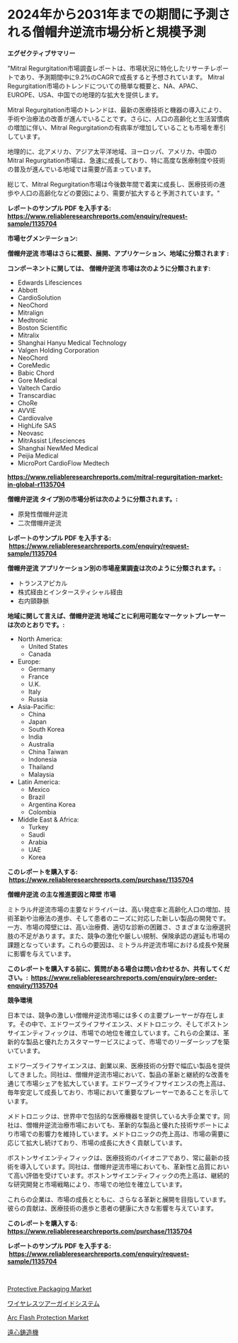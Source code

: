 <p><h1>2024年から2031年までの期間に予測される僧帽弁逆流市場分析と規模予測</h1></p><p><strong>エグゼクティブサマリー</strong></p>
<p><p>"Mitral Regurgitation市場調査レポートは、市場状況に特化したリサーチレポートであり、予測期間中に9.2%のCAGRで成長すると予想されています。 Mitral Regurgitation市場のトレンドについての簡単な概要と、NA、APAC、EUROPE、USA、中国での地理的な拡大を提供します。</p><p>Mitral Regurgitation市場のトレンドは、最新の医療技術と機器の導入により、手術や治療法の改善が進んでいることです。さらに、人口の高齢化と生活習慣病の増加に伴い、Mitral Regurgitationの有病率が増加していることも市場を牽引しています。</p><p>地理的に、北アメリカ、アジア太平洋地域、ヨーロッパ、アメリカ、中国のMitral Regurgitation市場は、急速に成長しており、特に高度な医療制度や技術の普及が進んでいる地域では需要が高まっています。</p><p>総じて、Mitral Regurgitation市場は今後数年間で着実に成長し、医療技術の進歩や人口の高齢化などの要因により、需要が拡大すると予測されています。"</p></p>
<p><strong>レポートのサンプル PDF を入手する: <a href="https://www.reliableresearchreports.com/enquiry/request-sample/1135704">https://www.reliableresearchreports.com/enquiry/request-sample/1135704</a></strong></p>
<p><strong>市場セグメンテーション:</strong></p>
<p><strong> 僧帽弁逆流 市場はさらに概要、展開、アプリケーション、地域に分類されます :</strong></p>
<p><strong>コンポーネントに関しては、 僧帽弁逆流 市場は次のように分類されます: &nbsp;</strong></p>
<p><ul><li>Edwards Lifesciences</li><li>Abbott</li><li>CardioSolution</li><li>NeoChord</li><li>Mitralign</li><li>Medtronic</li><li>Boston Scientific</li><li>Mitralix</li><li>Shanghai Hanyu Medical Technology</li><li>Valgen Holding Corporation</li><li>NeoChord</li><li>CoreMedic</li><li>Babic Chord</li><li>Gore Medical</li><li>Valtech Cardio</li><li>Transcardiac</li><li>ChoRe</li><li>AVVIE</li><li>Cardiovalve</li><li>HighLife SAS</li><li>Neovasc</li><li>MitrAssist Lifesciences</li><li>Shanghai NewMed Medical</li><li>Peijia Medical</li><li>MicroPort CardioFlow Medtech</li></ul></p>
<p><strong><a href="https://www.reliableresearchreports.com/mitral-regurgitation-market-in-global-r1135704">https://www.reliableresearchreports.com/mitral-regurgitation-market-in-global-r1135704</a></strong></p>
<p><strong> 僧帽弁逆流 タイプ別の市場分析は次のように分類されます。:</strong></p>
<p><ul><li>原発性僧帽弁逆流</li><li>二次僧帽弁逆流</li></ul></p>
<p><strong>レポートのサンプル PDF を入手する: &nbsp;<a href="https://www.reliableresearchreports.com/enquiry/request-sample/1135704">https://www.reliableresearchreports.com/enquiry/request-sample/1135704</a></strong></p>
<p><strong> 僧帽弁逆流 アプリケーション別の市場産業調査は次のように分類されます。:</strong></p>
<p><ul><li>トランスアピカル</li><li>株式経由とインタースティシャル経由</li><li>右内頸静脈</li></ul></p>
<p><strong>地域に関して言えば、僧帽弁逆流 地域ごとに利用可能なマーケットプレーヤーは次のとおりです。:</strong></p>
<p><ul>
    <li>
        North America:
        <ul>
            <li>United States</li>
            <li>Canada</li>
        </ul>
    </li>
    <li>
        Europe:
        <ul>
            <li>Germany</li>
            <li>France</li>
            <li>U.K.</li>
            <li>Italy</li>
            <li>Russia</li>
        </ul>
    </li>
    <li>
        Asia-Pacific:
        <ul>
            <li>China</li>
            <li>Japan</li>
            <li>South Korea</li>
            <li>India</li>
            <li>Australia</li>
            <li>China Taiwan</li>
            <li>Indonesia</li>
            <li>Thailand</li>
            <li>Malaysia</li>
        </ul>
    </li>
    <li>
        Latin America:
        <ul>
            <li>Mexico</li>
            <li>Brazil</li>
            <li>Argentina Korea</li>
            <li>Colombia</li>
        </ul>
    </li>
    <li>
        Middle East & Africa:
        <ul>
            <li>Turkey</li>
            <li>Saudi</li>
            <li>Arabia</li>
            <li>UAE</li>
            <li>Korea</li>
        </ul>
    </li>
    </ul></p>
<p><strong>このレポートを購入する: &nbsp;<a href="https://www.reliableresearchreports.com/purchase/1135704">https://www.reliableresearchreports.com/purchase/1135704</a></strong></p>
<p><strong>僧帽弁逆流 の主な推進要因と障壁 市場</strong></p>
<p><p>ミトラル弁逆流市場の主要なドライバーは、高い発症率と高齢化人口の増加、技術革新や治療法の進歩、そして患者のニーズに対応した新しい製品の開発です。一方、市場の障壁には、高い治療費、適切な診断の困難さ、さまざまな治療選択肢の不足があります。また、競争の激化や厳しい規制、保険承認の遅延も市場の課題となっています。これらの要因は、ミトラル弁逆流市場における成長や発展に影響を与えています。</p></p>
<p><strong>このレポートを購入する前に、質問がある場合は問い合わせるか、共有してください。:&nbsp; <a href="https://www.reliableresearchreports.com/enquiry/pre-order-enquiry/1135704">https://www.reliableresearchreports.com/enquiry/pre-order-enquiry/1135704</a></strong></p>
<p><strong>競争環境</strong></p>
<p><p>日本では、競争の激しい僧帽弁逆流市場には多くの主要プレーヤーが存在します。その中で、エドワーズライフサイエンス、メドトロニック、そしてボストンサイエンティフィックは、市場での地位を確立しています。これらの企業は、革新的な製品と優れたカスタマーサービスによって、市場でのリーダーシップを築いています。</p><p>エドワーズライフサイエンスは、創業以来、医療技術の分野で幅広い製品を提供してきました。同社は、僧帽弁逆流市場において、製品の革新と継続的な改善を通じて市場シェアを拡大しています。エドワーズライフサイエンスの売上高は、毎年安定して成長しており、市場において重要なプレーヤーであることを示しています。</p><p>メドトロニックは、世界中で包括的な医療機器を提供している大手企業です。同社は、僧帽弁逆流治療市場においても、革新的な製品と優れた技術サポートにより市場での影響力を維持しています。メドトロニックの売上高は、市場の需要に応じて拡大し続けており、市場の成長に大きく貢献しています。</p><p>ボストンサイエンティフィックは、医療技術のパイオニアであり、常に最新の技術を導入しています。同社は、僧帽弁逆流市場においても、革新性と品質において高い評価を受けています。ボストンサイエンティフィックの売上高は、継続的な研究開発と市場戦略により、市場での地位を確立しています。</p><p>これらの企業は、市場の成長とともに、さらなる革新と展開を目指しています。彼らの貢献は、医療技術の進歩と患者の健康に大きな影響を与えています。</p></p>
<p><strong>このレポートを購入する: &nbsp; <a href="https://www.reliableresearchreports.com/purchase/1135704">https://www.reliableresearchreports.com/purchase/1135704</a></strong></p>
<p><strong>レポートのサンプル PDF を入手する: &nbsp;<a href="https://www.reliableresearchreports.com/enquiry/request-sample/1135704">https://www.reliableresearchreports.com/enquiry/request-sample/1135704</a></strong><strong></strong></p>
<p>&nbsp;</p>
<p><p><a href="https://www.linkedin.com/pulse/decoding-protective-packaging-market-deep-dive-latest-trends-kdaxc?trackingId=lbv1akoemJ3x72N4EnA6FA%3D%3D">Protective Packaging Market</a></p><p><a href="https://github.com/dzy793153605/Market-Research-Report-List-1/blob/main/283829826655.md">ワイヤレスツアーガイドシステム</a></p><p><a href="https://www.linkedin.com/pulse/arc-flash-protection-market-research-report-key-successful-gwifc?trackingId=PwY6GHsx6gHs88C9RYO6bA%3D%3D">Arc Flash Protection Market</a></p><p><a href="https://github.com/oafhukehf4709715/Market-Research-Report-List-1/blob/main/325176026654.md">遠心鋳造機</a></p></p>